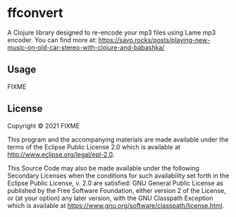 # ffconvert

A Clojure library designed to re-encode your mp3 files using Lame mp3 encoder.
You can find more at: https://savo.rocks/posts/playing-new-music-on-old-car-stereo-with-clojure-and-babashka/

## Usage

FIXME

## License

Copyright © 2021 FIXME

This program and the accompanying materials are made available under the
terms of the Eclipse Public License 2.0 which is available at
http://www.eclipse.org/legal/epl-2.0.

This Source Code may also be made available under the following Secondary
Licenses when the conditions for such availability set forth in the Eclipse
Public License, v. 2.0 are satisfied: GNU General Public License as published by
the Free Software Foundation, either version 2 of the License, or (at your
option) any later version, with the GNU Classpath Exception which is available
at https://www.gnu.org/software/classpath/license.html.
